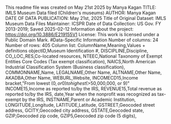 This readme file was created on May 21st 2025 by Manya Kagan
TITLE: IMLS Museum Data filed (Children's museums)
AUTHOR: Manya Kagan
DATE OF DATA PUBLICATION: May 21st, 2025
Title of Original Dataset: IMLS Museum Data Files
Maintainer: ICSPR
Date of Data Collection: US Gov. FY 2013-2019; Saved 2025-02-12
Information about the project: https://doi.org/10.3886/E219155V1
License: This work is licensed under a Public Domain Mark.
#Data-Specific Information
Number of columns: 24
Number of rows: 405
Column list:
ColumnName,Meaning,Values + definitions
objectID,Museum Identification #,
DISCIPLINE,Discipline,
CO_LOC_RES,Co-located resources,
NTEEC,National Taxonomy of Exempt Entities Core Codes (Tax exempt classification),
NAICS,North American Industrial Classification System (Business classification),
COMMONNAME,Name,
LEGALNAME,Other Name,
ALTNAME,Other Name,
AKADBA,Other Name,
WEBURL,Website,
INCOMECD15,Income bracket,"From lowest ($0, or 0) to highest (>$50,000,000, or 9)"
INCOME15,Income as reported to/by the IRS,
REVENUE15,Total revenue as reported to/by the IRS,
date,Year when the nonprofit was recognized as tax-exempt by the IRS,
INSTNAME,Parent or Academic Institution,
LONGITUDE,Longitude,
LATITUDE,Latitude,
GSTREET,Geocoded street address,
GCITY,Geocoded city address,
GSTATE,Geocoded state,
GZIP,Geocoded zip code,
GZIP5,Geocoded zip code (5 digits),